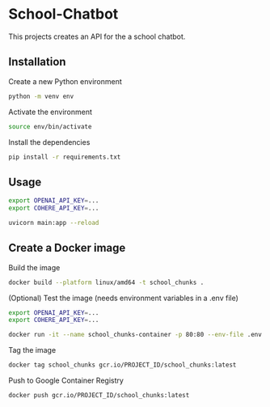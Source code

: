 # School-Chatbot

This projects creates an API for the a school chatbot.

## Installation

Create a new Python environment

```bash
python -m venv env
```

Activate the environment

```bash
source env/bin/activate
```

Install the dependencies

```bash
pip install -r requirements.txt
```

## Usage

```bash
export OPENAI_API_KEY=...
export COHERE_API_KEY=...
```

```bash
uvicorn main:app --reload
```

## Create a Docker image

Build the image

```bash
docker build --platform linux/amd64 -t school_chunks .
```

(Optional) Test the image (needs environment variables in a .env file)

```bash
export OPENAI_API_KEY=...
export COHERE_API_KEY=...
```

```bash
docker run -it --name school_chunks-container -p 80:80 --env-file .env school_chunks
```

Tag the image

```bash
docker tag school_chunks gcr.io/PROJECT_ID/school_chunks:latest
```

Push to Google Container Registry

```bash
docker push gcr.io/PROJECT_ID/school_chunks:latest
```
